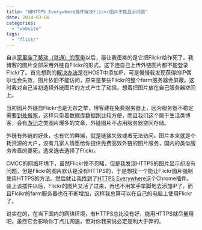 ```yaml
---
title: "用HTTPS Everywhere插件解决Flickr图片不能显示问题"
date: 2014-03-06
categories: 
  - "website"
tags: 
  - "flickr"
---
```


自从[家里装了移动（铁通）的宽带](http://www.jfsay.com/archives/1098.html "慎用中移动（铁通）的宽带网络")以后，最让我蛋疼的是它把Flickr给作死了。我博客的图片全部采用外链自Flickr的形式，这下连自己上传外链图片都不能登录Flickr了。首先想到的[解决办法](http://www.jfsay.com/archives/264.html "解决Flickr部分图片无法显示的问题")是在HOST中添加IP，可是慢慢我发现获得的IP偶尔也会失效，图片依旧不能访问，原来是某些Flickr的整个farm服务器会屏蔽。这时我对自己当初选择外链图片的方式产生了动摇，想着把图片放在自己服务器空间上。

当初图片外链自Flickr也是无奈之举，博客建在免费服务器上，因为服务器不稳定需要[到处搬家](http://www.jfsay.com/archives/420.html "别了，免费空间")，这样只带着数据库数据跑比较方便，而且我们这个属于生活类博客，会有[游记](http://www.jfsay.com/archives/category/travels)之类图片爆多的文章，外链图片不占用服务器空间存储。

外链有外链的好处，也有它的弊端，就是链接失效或者无法访问。图片本来就是个耗资源的大户，没有几家人情愿给你提供免费高效外链的图片服务，国内的类似服务吝啬的要死，选来选去选择了Flickr。

CMCC的网络环境下，虽然Flickr惨不忍睹，但是我发现HTTPS的图片显示却没有问题，但是Flickr的图片默认是没有HTTPS的，于是想找一个能让Flickr图片强制使用HTTPS的方法。然后就让我找到了[HTTPS Everywhere](https://chrome.google.com/webstore/search-extensions/https%20everywhere)这个Chrome插件。装上该插件以后，Flickr的图片又活了过来，再也不用笨手笨脚地去添加IP了，而且Flcikr的farm服务器也在不断增加，这样我总算可以在自己的电脑上使用Flickr了。

说实在的，在当下国内的网络环境，有HTTPS总比没有好，能用HTTPS就尽量用吧，虽然它会影响你丁点儿网速，但对你我来说必定是利大于弊的。
